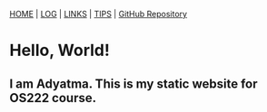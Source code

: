 [HOME](.) | [LOG](TXT/mylog.txt) | [LINKS](LINKS/) | [TIPS](TIPS/) |  [GitHub Repository](https://github.com/AdyatmaWAN/os222/)

# Hello, World!

## I am Adyatma. This is my static website for OS222 course.

